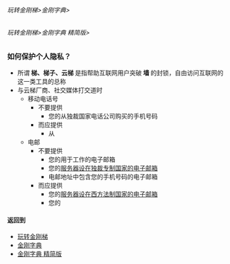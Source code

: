 ###### 玩转金刚梯>金刚字典>
###### 玩转金刚梯>金刚字典 精简版>

### 如何保护个人隐私？
- 所谓<Strong> 梯、梯子、云梯 </Strong>是指帮助互联网用户突破<Strong> 墙 </Strong>的封锁，自由访问互联网的这一类工具的总称
- 与云梯厂商、社交媒体打交道时
  - 移动电话号
    - 不要提供
      - 您的从独裁国家电话公司购买的手机号码
    - 而应提供
      - 从
  - 电邮
    - 不要提供
      - 您的用于工作的电子邮箱
      - 您的[服务器设在独裁专制国家的电子邮箱](https://github.com/a2zitpro/web/blob/master/LadderFree/kkDictionary/TheEmailAddressThatServerIsLocatedInTheTictatorshipCountry.md)
      - 电邮地址中包含您的手机号码的电子邮箱
    - 而应提供
      - 您的[服务器设在西方法制国家的电子邮箱]()
      - 您的  
#### 返回到
- [玩转金刚梯](https://github.com/a2zitpro/web/blob/master/LadderFree/A.md)
- [金刚字典](https://github.com/a2zitpro/web/blob/master/LadderFree/kkDictionary/KKDictionary.md)
- [金刚字典 精简版](https://github.com/a2zitpro/web/blob/master/LadderFree/kkDictionary/KKDictionaryShortVersion.md)

